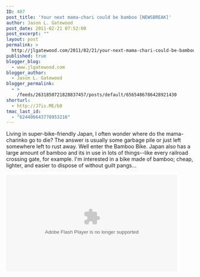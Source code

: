 ```yaml
---
ID: 407
post_title: 'Your next mama-chari could be bamboo [NEWSBREAK]'
author: Jason L. Gatewood
post_date: 2011-02-21 07:52:00
post_excerpt: ""
layout: post
permalink: >
  http://jlgatewood.com/2011/02/21/your-next-mama-chari-could-be-bamboo-newsbreak/
published: true
blogger_blog:
  - www.jlgatewood.com
blogger_author:
  - Jason L. Gatewood
blogger_permalink:
  - >
    /feeds/2631850721828837457/posts/default/6565486786428921430
shorturl:
  - http://J7is.ME/b0
tmac_last_id:
  - "624406643778953216"
---
```

Living in super-bike-friendly Japan, I often wonder where do the mama-charinko go to die? The answer is usually some garbage pile or just left somewhere left to rust away. Well enter the Bamboo Bike. Japan also has a large amount of bamboo and its in use in lots of things--like every railroad crossing gate, for example.  I'm interested in a bike made of bamboo; cheap, lighter, and easier to dispose of without guilt pangs...  <br /><a name='more'></a><br /><object type='application/x-shockwave-flash' data='http://www.reuters.com/resources_v2/flash/video_embed.swf?videoId=185496402' width='460' height='259'> <param name='movie' value='http://www.reuters.com/resources_v2/flash/video_embed.swf?videoId=185496402'></param> <param name='allowFullScreen' value='true'></param> <param name='allowScriptAccess' value='always'></param> <param name='wmode' value='transparent'> <embed src='http://www.reuters.com/resources_v2/flash/video_embed.swf?videoId=185496402' type='application/x-shockwave-flash' allowfullscreen='true' allowScriptAccess='always' width='460' height='259' wmode='transparent'></embed> </param></object>